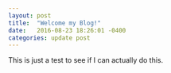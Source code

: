 ```yaml
---
layout: post
title:  "Welcome my Blog!"
date:   2016-08-23 18:26:01 -0400
categories: update post
---
```

This is just a test to see if I can actually do this.
